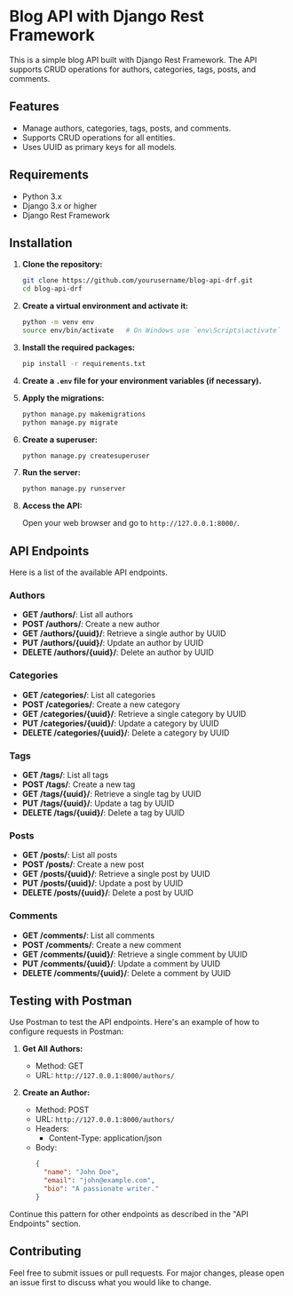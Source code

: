 # Blog API with Django Rest Framework

This is a simple blog API built with Django Rest Framework. The API supports CRUD operations for authors, categories, tags, posts, and comments.

## Features

- Manage authors, categories, tags, posts, and comments.
- Supports CRUD operations for all entities.
- Uses UUID as primary keys for all models.

## Requirements

- Python 3.x
- Django 3.x or higher
- Django Rest Framework

## Installation

1. **Clone the repository:**

   ```sh
   git clone https://github.com/yourusername/blog-api-drf.git
   cd blog-api-drf
   ```

2. **Create a virtual environment and activate it:**

   ```sh
   python -m venv env
   source env/bin/activate   # On Windows use `env\Scripts\activate`
   ```

3. **Install the required packages:**

   ```sh
   pip install -r requirements.txt
   ```

4. **Create a `.env` file for your environment variables (if necessary).**

5. **Apply the migrations:**

   ```sh
   python manage.py makemigrations
   python manage.py migrate
   ```

6. **Create a superuser:**

   ```sh
   python manage.py createsuperuser
   ```

7. **Run the server:**

   ```sh
   python manage.py runserver
   ```

8. **Access the API:**

   Open your web browser and go to `http://127.0.0.1:8000/`.

## API Endpoints

Here is a list of the available API endpoints.

### Authors

- **GET /authors/**: List all authors
- **POST /authors/**: Create a new author
- **GET /authors/{uuid}/**: Retrieve a single author by UUID
- **PUT /authors/{uuid}/**: Update an author by UUID
- **DELETE /authors/{uuid}/**: Delete an author by UUID

### Categories

- **GET /categories/**: List all categories
- **POST /categories/**: Create a new category
- **GET /categories/{uuid}/**: Retrieve a single category by UUID
- **PUT /categories/{uuid}/**: Update a category by UUID
- **DELETE /categories/{uuid}/**: Delete a category by UUID

### Tags

- **GET /tags/**: List all tags
- **POST /tags/**: Create a new tag
- **GET /tags/{uuid}/**: Retrieve a single tag by UUID
- **PUT /tags/{uuid}/**: Update a tag by UUID
- **DELETE /tags/{uuid}/**: Delete a tag by UUID

### Posts

- **GET /posts/**: List all posts
- **POST /posts/**: Create a new post
- **GET /posts/{uuid}/**: Retrieve a single post by UUID
- **PUT /posts/{uuid}/**: Update a post by UUID
- **DELETE /posts/{uuid}/**: Delete a post by UUID

### Comments

- **GET /comments/**: List all comments
- **POST /comments/**: Create a new comment
- **GET /comments/{uuid}/**: Retrieve a single comment by UUID
- **PUT /comments/{uuid}/**: Update a comment by UUID
- **DELETE /comments/{uuid}/**: Delete a comment by UUID

## Testing with Postman

Use Postman to test the API endpoints. Here's an example of how to configure requests in Postman:

1. **Get All Authors:**

   - Method: GET
   - URL: `http://127.0.0.1:8000/authors/`

2. **Create an Author:**
   - Method: POST
   - URL: `http://127.0.0.1:8000/authors/`
   - Headers:
     - Content-Type: application/json
   - Body:
     ```json
     {
       "name": "John Doe",
       "email": "john@example.com",
       "bio": "A passionate writer."
     }
     ```

Continue this pattern for other endpoints as described in the "API Endpoints" section.

## Contributing

Feel free to submit issues or pull requests. For major changes, please open an issue first to discuss what you would like to change.

